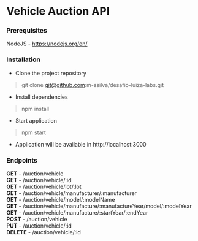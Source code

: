 # Vehicle Auction API

### Prerequisites
NodeJS - https://nodejs.org/en/

### Installation
- Clone the project repository
> git clone git@github.com:m-ssilva/desafio-luiza-labs.git
- Install dependencies
> npm install
- Start application
> npm start
- Application will be available in http://localhost:3000

### Endpoints
**GET** - /auction/vehicle  
**GET** - /auction/vehicle/:id  
**GET** - /auction/vehicle/lot/:lot  
**GET** - /auction/vehicle/manufacturer/:manufacturer  
**GET** - /auction/vehicle/model/:modelName  
**GET** - /auction/vehicle/manufacture/:manufactureYear/model/:modelYear  
**GET** - /auction/vehicle/manufacture/:startYear/:endYear  
**POST** - /auction/vehicle  
**PUT** - /auction/vehicle/:id  
**DELETE** - /auction/vehicle/:id  